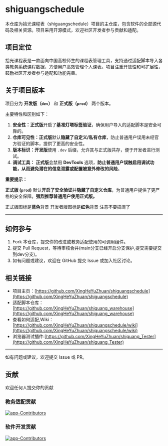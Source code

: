 # shiguangschedule

本仓库为拾光课程表（shiguangschedule）项目的主仓库，包含软件的全部源代码及相关资源。项目采用开源模式，欢迎社区开发者参与贡献和适配。

## 项目定位

拾光课程表是一款面向中国高校师生的课程表管理工具，支持通过适配脚本导入各类教务系统课程数据，方便用户高效管理个人课表。项目注重开放性和可扩展性，鼓励社区开发者参与适配和功能完善。

## 关于项目版本

项目分为 **开发版（`dev`）** 和 **正式版（`prod`）** 两个版本。

主要特性和区别如下：

1.  **安全性：正式版**开启了**基准灯塔标签验证**，确保用户导入的适配脚本是安全可靠的。
2.  **仓库可见性：正式版**默认**隐藏了自定义/私有仓库**，防止普通用户误用未经官方验证的脚本，提供了更高的安全性。
3.  **版本标识：开发版**使用 `.dev` 后缀，允许其与正式版共存，便于开发者进行测试。
4.  **调试工具：** **正式版**会禁用 **DevTools** 选项，**防止普通用户误触启用调试功能，从而避免潜在的信息泄露或配置被意外修改的风险**。

**重要提示：**

**正式版 (`prod`)** 默认**开启了安全验证**并**隐藏了自定义仓库**，为普通用户提供了更严格的安全保障。**强烈推荐普通用户使用正式版。**  

正式版图标是**蓝色**背景 开发者版图标是**红色**背景 注意不要搞混了

-----

## 如何参与

1. Fork 本仓库，提交你的改进或教务适配使用的可调用组件。
2. 提交 Pull Request，等待审核合并(main分支已经开启分支保护,提交需要提交到dev分支)。
3. 如有问题或建议，欢迎在 GitHub 提交 Issue 或加入社区讨论。

## 相关链接

- 项目主页：[https://github.com/XingHeYuZhuan/shiguangschedule](https://github.com/XingHeYuZhuan/shiguangschedule)
- 适配脚本仓库：[https://github.com/XingHeYuZhuan/shiguang_warehouse](https://github.com/XingHeYuZhuan/shiguang_warehouse)
- 查看如何适配,Wiki：[https://github.com/XingHeYuZhuan/shiguangschedule/wiki](https://github.com/XingHeYuZhuan/shiguangschedule/wiki)
- 浏览器测试插件:[https://github.com/XingHeYuZhuan/shiguang_Tester](https://github.com/XingHeYuZhuan/shiguang_Tester)

---

如有问题或建议，欢迎提交 Issue 或 PR。

## 贡献  
欢迎任何人提交你的贡献  
### 教务适配贡献  
[![app-Contributors](https://contributors-img.web.app/image?repo=XingHeYuZhuan/shiguang_warehouse&max=105&columns=15)](https://github.com/XingHeYuZhuan/shiguang_warehouse/graphs/contributors)  

### 软件开发贡献  
[![app-Contributors](https://contributors-img.web.app/image?repo=XingHeYuZhuan/shiguangschedule&max=105&columns=15)](https://github.com/XingHeYuZhuan/shiguangschedule/graphs/contributors)  
